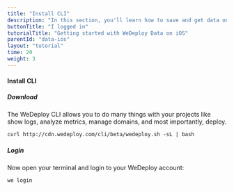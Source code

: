 ```yaml
---
title: "Install CLI"
description: "In this section, you'll learn how to save and get data on iOS using the WeDeploy Swift API Client."
buttonTitle: "I logged in"
tutorialTitle: "Getting started with WeDeploy Data on iOS"
parentId: "data-ios"
layout: "tutorial"
time: 20
weight: 3
---
```


#### Install CLI

##### Download

The WeDeploy CLI allows you to do many things with your projects like show logs, analyze metrics, manage domains, and most importantly, deploy.

```xml
curl http://cdn.wedeploy.com/cli/beta/wedeploy.sh -sL | bash
```

##### Login

Now open your terminal and login to your WeDeploy account:

```xml
we login
```
